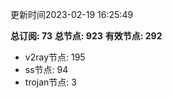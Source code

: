 更新时间2023-02-19 16:25:49

**总订阅: 73**
**总节点: 923**
**有效节点: 292**
- v2ray节点: 195
- ss节点: 94
- trojan节点: 3

